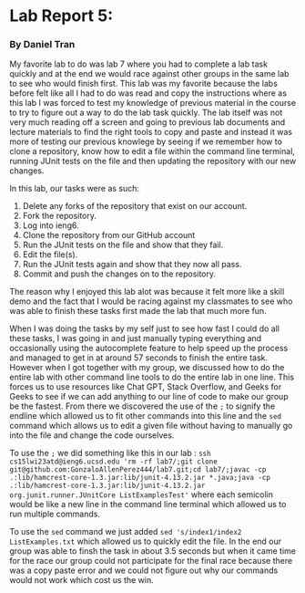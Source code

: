 # Lab Report 5:
### By Daniel Tran

My favorite lab to do was lab 7 where you had to complete a lab task quickly and at the end we would race against other groups in the same lab to see who would finish first. This lab was my favorite because the labs before felt like all I had to do was read and copy the instructions where as this lab I was forced to test my knowledge of previous material in the course to try to figure out a way to do the lab task quickly. The lab itself was not very much reading off a screen and going to previous lab documents and lecture materials to find the right tools to copy and paste and instead it was more of testing our previous knowlege by seeing if we remember how to clone a repository, know how to edit a file within the command line terminal, running JUnit tests on the file and then updating the repository with our new changes.

In this lab, our tasks were as such:
1. Delete any forks of the repository that exist on our account.
2. Fork the repository.
3. Log into ieng6.
4. Clone the repository from our GitHub account
5. Run the JUnit tests on the file and show that they fail.
6. Edit the file(s).
7. Run the JUnit tests again and show that they now all pass.
8. Commit and push the changes on to the repository.

The reason why I enjoyed this lab alot was because it felt more like a skill demo and the fact that I would be racing against my classmates to see who was able to finish these tasks first made the lab that much more fun.

When I was doing the tasks by my self just to see how fast I could do all these tasks, I was going in and just manually typing everything and occasionally using the autocomplete feature to help speed up the process and managed to get in at around 57 seconds to finish the entire task. However when I got together with my group, we discussed how to do the entire lab with other command line tools to do the entire lab in one line. This forces us to use resources like Chat GPT, Stack Overflow, and Geeks for Geeks to see if we can add anything to our line of code to make our group be the fastest. From there we discovered the use of the ```;``` to signify the endline which allowed us to fit other commands into this line and the ```sed``` command which allows us to edit a given file without having to manually go into the file and change the code ourselves.

To use the ```;``` we did something like this in our lab : ```ssh cs15lwi23atd@ieng6.ucsd.edu 'rm -rf lab7/;git clone git@github.com:GonzaloAllenPerez444/lab7.git;cd lab7/;javac -cp .:lib/hamcrest-core-1.3.jar:lib/junit-4.13.2.jar *.java;java -cp .:lib/hamcrest-core-1.3.jar:lib/junit-4.13.2.jar org.junit.runner.JUnitCore ListExamplesTest'``` 
where each semicolin would be like a new line in the command line terminal which allowed us to run multiple commands.

To use the ```sed``` command we just added ```sed 's/index1/index2 ListExamples.txt``` which allowed us to quickly edit the file.
In the end our group was able to finsh the task in about 3.5 seconds but when it came time for the race our group could not participate for the final race because there was a copy paste error and we could not figure out why our commands would not work which cost us the win. 



